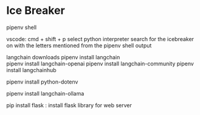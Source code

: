 # Ice Breaker
pipenv shell 

vscode:
cmd + shift + p
select python interpreter
search for the icebreaker on with the letters mentioned from the pipenv shell output

langchain downloads
pipenv install langchain    
pipenv install langchain-openai 
pipenv install langchain-community
pipenv install langchainhub
   
pipenv install python-dotenv

pipenv install langchain-ollama

pip install flask : install flask library for web server
